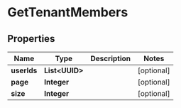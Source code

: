 

# GetTenantMembers


## Properties

| Name | Type | Description | Notes |
|------------ | ------------- | ------------- | -------------|
|**userIds** | **List&lt;UUID&gt;** |  |  [optional] |
|**page** | **Integer** |  |  [optional] |
|**size** | **Integer** |  |  [optional] |



